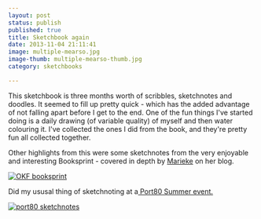```yaml
---
layout: post
status: publish
published: true
title: Sketchbook again
date: 2013-11-04 21:11:41
image: multiple-mearso.jpg
image-thumb: multiple-mearso-thumb.jpg
category: sketchbooks

---
```

This sketchbook is three months worth of scribbles, sketchnotes and doodles. It seemed to fill up pretty quick - which has the added advantage of not falling apart before I get to the end. One of the fun things I've started doing is a daily drawing (of variable quality) of myself and then water colouring it. I've collected the ones I did from the book, and they're pretty fun all collected together.

Other highlights from this were some sketchnotes from the very enjoyable and interesting Booksprint - covered in depth by <a href="http://remoteworker.wordpress.com/2013/09/09/booksprinting/">Marieke</a> on her blog.

<a href="http://mearso.com/wp-content/uploads/2013/11/okf-booksprint-intro.png"><img src="{{ site.baseurl }}/images/OKFBooksprint/intro.gif" alt="OKF booksprint"></a>



Did my ususal thing of sketchnoting at a<a href="http://port80events.co.uk/event/summer-localhost/">
Port80 Summer event.</a>

<a href="http://mearso.com/wp-content/uploads/2013/11/port80-summer-2013-3.jpg"><img src="{{ site.baseurl }}/images/port80localhost/brandnatter.gif" alt="port80 sketchnotes"></a>
